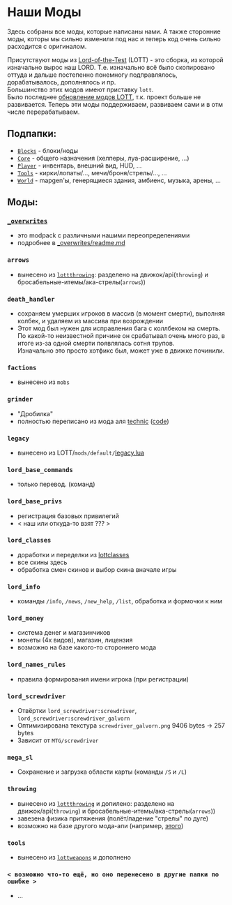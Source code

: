 Наши Моды
=========

Здесь собраны все моды, которые написаны нами. А также сторонние моды, которы мы сильно изменили
под нас и теперь код очень сильно расходится с оригиналом.

Присутствуют моды из [Lord-of-the-Test](https://github.com/minetest-LOTR/Lord-of-the-Test) (LOTT) - это сборка,
из которой изначально вырос наш LORD. Т.е. изначально всё было скопировано оттуда и дальше постепенно понемногу
подправлялось, дорабатывалось, дополнялось и пр.  
Большинство этих модов имеют приставку `lott`.  
Было последнее [обновление модов LOTT](https://github.com/orgs/lord-server/projects/6/views/2), т.к. проект больше
не развивается. Теперь эти моды поддерживаем, развиваем сами и в отм числе перерабатываем.

Подпапки:
---------
 - [`Blocks`](Blocks/readme.md) - блоки/ноды
 - [`Core`](Core/readme.md) - общего назначения (хелперы, луа-расширение, ...)
 - [`Player`](Player/readme.md) - инвентарь, внешний вид, HUD, ...
 - [`Tools`](Tools/readme.md) - кирки/лопаты/..., мечи/броня/стрелы/..., ...
 - [`World`](World/readme.md) - mapgen'ы, генерящиеся здания, амбиенс, музыка, арены, ...


Моды:
-----

### [`_overwrites`](_overwrites/readme.md)
 - это modpack с различными нашими переопределениями
 - подробнее в [_overwrites/readme.md](_overwrites/readme.md)

### `arrows`
 - вынесено из [`lottthrowing`]((https://github.com/minetest-LOTR/Lord-of-the-Test/tree/master/mods/lottthrowing)): разделено на движок/api(`throwing`) и бросабельные-итемы/ака-стрелы(`arrows`))

### `death_handler`
 - сохраняем умерших игроков в массив (в момент смерти), выполняя колбек, и удаляем из массива при возрождении
 - Этот мод был нужен для исправления бага с коллбеком на смерть.  
   По какой-то неизвестной причине он срабатывал очень много раз, в итоге из-за одной смерти появлялась сотня трупов.  
   Изначально это просто хотфикс был, может уже в движке починили.

### `factions`
 - вынесено из `mobs`

### `grinder`
 - "Дробилка"
 - полностью переписано из мода аля [technic](https://content.minetest.net/packages/RealBadAngel/technic/)
   ([code](https://github.com/minetest-mods/technic))

### `legacy`
 - вынесено из LOTT/`mods/default/`[legacy.lua](https://github.com/minetest-LOTR/Lord-of-the-Test/blob/master/mods/default/legacy.lua)

### `lord_base_commands`
 - только перевод. (команд)

### `lord_base_privs`
 - регистрация базовых привилегий
 - < наш или откуда-то взят ??? >

### `lord_classes`
 - доработки и переделки из [lottclasses](https://github.com/minetest-LOTR/Lord-of-the-Test/tree/master/mods/lottclasses)
 - все скины здесь
 - обработка смен скинов и выбор скина вначале игры

### `lord_info`
 - команды `/info`, `/news`, `/new_help`, `/list`, обработка и формочки к ним

### `lord_money`
 - система денег и магазинчиков
 - монеты (4х видов), магазин, лицензия
 - возможно на базе какого-то стороннего мода

### `lord_names_rules`
 - правила формирования имени игрока (при регистрации)

### `lord_screwdriver`
 - Отвёртки `lord_screwdriver:screwdriver`, `lord_screwdriver:screwdriver_galvorn`
 - Оптимизирована текстура `screwdriver_galvorn.png` 9406 bytes -> 257 bytes
 - Зависит от `MTG/screwdriver`

### `mega_sl`
 - Сохранение и загрузка области карты (команды `/S` и `/L`)

### `throwing`
 - вынесено из [`lottthrowing`](https://github.com/minetest-LOTR/Lord-of-the-Test/tree/master/mods/lottthrowing) и допилено: разделено на движок/api(`throwing`) и бросабельные-итемы/ака-стрелы(`arrows`))
 - завезена физика притяжения (полёт/падение "стрелы" по дуге)
 - возможно на базе другого мода-апи (например, [этого](https://github.com/minetest-mods/throwing))

### `tools`
 - вынесено из [`lottweapons`](https://github.com/minetest-LOTR/Lord-of-the-Test/tree/master/mods/lottweapons) и дополнено

### `< возможно что-то ещё, но оно перенесено в другие папки по ошибке >`
 - ...
